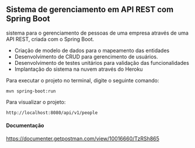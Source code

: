 <h2>Sistema de gerenciamento em API REST com Spring Boot</h2>

sistema para o gerenciamento de pessoas de uma empresa através de uma API REST, criada com o Spring Boot.

* Criação de modelo de dados para o mapeamento das entidades
* Desenvolvimento de CRUD para gerencimento de usuários.
* Desenvolvimento de testes unitários para validação das funcionalidades
* Implantação do sistema na nuvem através do Heroku

Para executar o projeto no terminal, digite o seguinte comando:

```shell script
mvn spring-boot:run 
```

Para visualizar o projeto:

```
http://localhost:8080/api/v1/people
```


#### Documentação

https://documenter.getpostman.com/view/10016660/TzRSh865